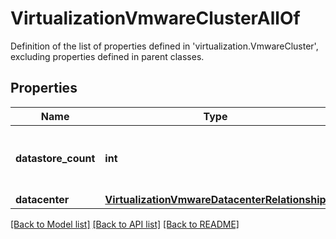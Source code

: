 # VirtualizationVmwareClusterAllOf

Definition of the list of properties defined in 'virtualization.VmwareCluster', excluding properties defined in parent classes.
## Properties
Name | Type | Description | Notes
------------ | ------------- | ------------- | -------------
**datastore_count** | **int** | Count of all datastores associated with this cluster. | [optional] 
**datacenter** | [**VirtualizationVmwareDatacenterRelationship**](VirtualizationVmwareDatacenterRelationship.md) |  | [optional] 

[[Back to Model list]](../README.md#documentation-for-models) [[Back to API list]](../README.md#documentation-for-api-endpoints) [[Back to README]](../README.md)


